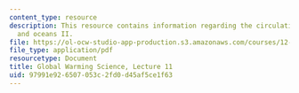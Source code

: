 ```yaml
---
content_type: resource
description: This resource contains information regarding the circulation of the atmosphere
  and oceans II.
file: https://ol-ocw-studio-app-production.s3.amazonaws.com/courses/12-340-global-warming-science-spring-2012/97991e926507053c2fd0d45af5ce1f63_MIT12_340S12_lec11.pdf
file_type: application/pdf
resourcetype: Document
title: Global Warming Science, Lecture 11
uid: 97991e92-6507-053c-2fd0-d45af5ce1f63
---
```

